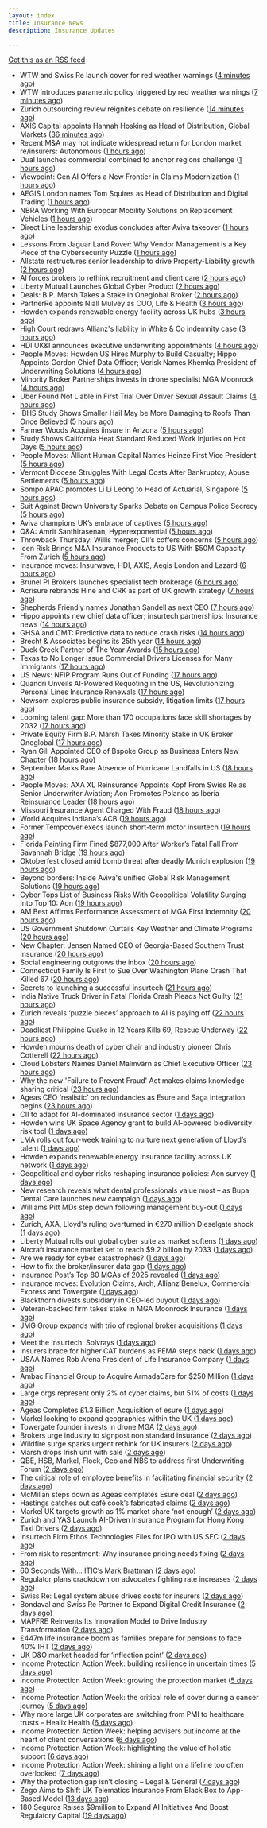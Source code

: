 ```yaml
---
layout: index
title: Insurance News
description: Insurance Updates

---
```


[Get this as an RSS feed](/insurance.rss)

<!-- news_marker starts -->
- WTW and Swiss Re launch cover for red weather warnings ([4 minutes ago](https://www.postonline.co.uk/commercial/7959161/wtw-and-swiss-re-launch-cover-for-red-weather-warnings))
- WTW introduces parametric policy triggered by red weather warnings ([7 minutes ago](https://www.reinsurancene.ws/wtw-introduces-parametric-policy-triggered-by-red-weather-warnings/))
- Zurich outsourcing review reignites debate on resilience ([14 minutes ago](https://www.insurancebusinessmag.com/uk/news/breaking-news/zurich-outsourcing-review-reignites-debate-on-resilience-551713.aspx))
- AXIS Capital appoints Hannah Hosking as Head of Distribution, Global Markets ([36 minutes ago](https://www.reinsurancene.ws/axis-capital-appoints-hannah-hosking-as-head-of-distribution-global-markets/))
- Recent M&A may not indicate widespread return for London market re/insurers: Autonomous ([1 hours ago](https://www.reinsurancene.ws/recent-ma-may-not-indicate-widespread-return-for-london-market-re-insurers-autonomous/))
- Dual launches commercial combined to anchor regions challenge ([1 hours ago](https://www.postonline.co.uk/commercial/7959111/dual-launches-commercial-combined-to-anchor-regions-challenge))
- Viewpoint: Gen AI Offers a New Frontier in Claims Modernization ([1 hours ago](https://www.insurancejournal.com/news/international/2025/10/02/842141.htm))
- AEGIS London names Tom Squires as Head of Distribution and Digital Trading ([1 hours ago](https://www.reinsurancene.ws/aegis-london-names-tom-squires-as-head-of-distribution-and-digital-trading/))
- NBRA Working With Europcar Mobility Solutions on Replacement Vehicles ([1 hours ago](https://insurance-edge.net/2025/10/02/nbra-working-with-europcar-mobility-solutions-on-replacement-vehicles/))
- Direct Line leadership exodus concludes after Aviva takeover ([1 hours ago](https://www.postonline.co.uk/news/7959157/direct-line-leadership-exodus-concludes-after-aviva-takeover))
- Lessons From Jaguar Land Rover: Why Vendor Management is a Key Piece of the Cybersecurity Puzzle ([1 hours ago](https://insurance-edge.net/2025/10/02/lessons-from-jaguar-land-rover-why-vendor-management-is-a-key-piece-of-the-cybersecurity-puzzle/))
- Allstate restructures senior leadership to drive Property-Liability growth ([2 hours ago](https://www.reinsurancene.ws/allstate-restructures-senior-leadership-to-drive-property-liability-growth/))
- AI forces brokers to rethink recruitment and client care ([2 hours ago](https://www.postonline.co.uk/broker/7959153/ai-forces-brokers-to-rethink-recruitment-and-client-care))
- Liberty Mutual Launches Global Cyber Product ([2 hours ago](https://insurance-edge.net/2025/10/02/liberty-mutual-launches-global-cyber-product/))
- Deals: B.P. Marsh Takes a Stake in Oneglobal Broker ([2 hours ago](https://insurance-edge.net/2025/10/02/deals-b-p-marsh-takes-a-stake-in-oneglobal-broker/))
- PartnerRe appoints Niall Mulvey as CUO, Life & Health ([3 hours ago](https://www.reinsurancene.ws/partnerre-appoints-niall-mulvey-as-cuo-life-health/))
- Howden expands renewable energy facility across UK hubs ([3 hours ago](https://www.reinsurancene.ws/howden-expands-renewable-energy-facility-across-uk-hubs/))
- High Court redraws Allianz's liability in White & Co indemnity case ([3 hours ago](https://www.insurancebusinessmag.com/uk/news/professional-liability/high-court-redraws-allianzs-liability-in-white-and-co-indemnity-case-551683.aspx))
- HDI UK&I announces executive underwriting appointments ([4 hours ago](https://www.reinsurancene.ws/hdi-uki-announces-executive-underwriting-appointments/))
- People Moves: Howden US Hires Murphy to Build Casualty; Hippo Appoints Gordon Chief Data Officer; Verisk Names Khemka President of Underwriting Solutions ([4 hours ago](https://www.insurancejournal.com/news/national/2025/10/02/841127.htm))
- Minority Broker Partnerships invests in drone specialist MGA Moonrock ([4 hours ago](https://www.reinsurancene.ws/minority-broker-partnerships-invests-in-drone-specialist-mga-moonrock/))
- Uber Found Not Liable in First Trial Over Driver Sexual Assault Claims ([4 hours ago](https://www.insurancejournal.com/news/national/2025/10/02/841329.htm))
- IBHS Study Shows Smaller Hail May be More Damaging to Roofs Than Once Believed ([5 hours ago](https://www.insurancejournal.com/news/southeast/2025/10/02/842108.htm))
- Farmer Woods Acquires iinsure in Arizona ([5 hours ago](https://www.insurancejournal.com/news/west/2025/10/02/841169.htm))
- Study Shows California Heat Standard Reduced Work Injuries on Hot Days ([5 hours ago](https://www.insurancejournal.com/news/west/2025/10/02/841143.htm))
- People Moves: Alliant Human Capital Names Heinze First Vice President ([5 hours ago](https://www.insurancejournal.com/news/west/2025/10/02/840601.htm))
- Vermont Diocese Struggles With Legal Costs After Bankruptcy, Abuse Settlements ([5 hours ago](https://www.insurancejournal.com/news/east/2025/10/02/842124.htm))
- Sompo APAC promotes Li Li Leong to Head of Actuarial, Singapore ([5 hours ago](https://www.reinsurancene.ws/sompo-apac-promotes-li-li-leong-to-head-of-actuarial-singapore/))
- Suit Against Brown University Sparks Debate on Campus Police Secrecy ([5 hours ago](https://www.insurancejournal.com/news/east/2025/10/02/842137.htm))
- Aviva champions UK’s embrace of captives ([5 hours ago](https://www.postonline.co.uk/commercial/7959147/aviva-champions-uk%E2%80%99s-embrace-of-captives))
- Q&A: Amrit Santhirasenan, Hyperexponential ([5 hours ago](https://www.postonline.co.uk/technology/7958143/qa-amrit-santhirasenan-hyperexponential))
- Throwback Thursday: Willis merger; CII’s coffers concerns ([5 hours ago](https://www.postonline.co.uk/people/7956770/throwback-thursday-willis-merger-cii%E2%80%99s-coffers-concerns))
- Icen Risk Brings M&A Insurance Products to US With $50M Capacity From Zurich ([5 hours ago](https://www.insurancejournal.com/news/national/2025/10/02/841258.htm))
- Insurance moves: Insurwave, HDI, AXIS, Aegis London and Lazard ([6 hours ago](https://www.insurancebusinessmag.com/uk/news/breaking-news/insurance-moves-insurwave-hdi-axis-aegis-london-and-lazard-551676.aspx))
- Brunel PI Brokers launches specialist tech brokerage ([6 hours ago](https://www.insurancebusinessmag.com/uk/news/technology/brunel-pi-brokers-launches-specialist-tech-brokerage-551673.aspx))
- Acrisure rebrands Hine and CRK as part of UK growth strategy ([7 hours ago](https://www.insurancebusinessmag.com/uk/news/breaking-news/acrisure-rebrands-hine-and-crk-as-part-of-uk-growth-strategy-551666.aspx))
- Shepherds Friendly names Jonathan Sandell as next CEO ([7 hours ago](https://www.insurancebusinessmag.com/uk/news/breaking-news/shepherds-friendly-names-jonathan-sandell-as-next-ceo-551665.aspx))
- Hippo appoints new chief data officer; insurtech partnerships: Insurance news ([14 hours ago](https://www.dig-in.com/news/hippo-appoints-new-chief-data-officer-insurance-news))
- GHSA and CMT: Predictive data to reduce crash risks ([14 hours ago](https://www.dig-in.com/news/ghsa-and-cmt-predictive-data-to-reduce-crash-risks))
- Brecht & Associates begins its 25th year ([14 hours ago](https://www.insurancejournal.com/services/newswire/2025/10/01/841021.htm))
- Duck Creek Partner of The Year Awards ([15 hours ago](https://insurance-edge.net/2025/10/01/duck-creek-partner-of-the-year-awards/))
- Texas to No Longer Issue Commercial Drivers Licenses for Many Immigrants ([17 hours ago](https://www.insurancejournal.com/news/southcentral/2025/10/01/841306.htm))
- US News: NFIP Program Runs Out of Funding ([17 hours ago](https://insurance-edge.net/2025/10/01/us-news-nfip-program-runs-out-of-funding/))
- Quandri Unveils AI-Powered Requoting in the US, Revolutionizing Personal Lines Insurance Renewals ([17 hours ago](https://www.insurtechinsights.com/quandri-unveils-ai-powered-requoting-in-the-us-revolutionizing-personal-lines-insurance-renewals/))
- Newsom explores public insurance subsidy, litigation limits ([17 hours ago](https://www.dig-in.com/news/newsom-explores-public-insurance-subsidy-litigation-limits))
- Looming talent gap: More than 170 occupations face skill shortages by 2032 ([17 hours ago](https://www.insurancebusinessmag.com/uk/business-strategy/looming-talent-gap-more-than-170-occupations-face-skill-shortages-by-2032-551635.aspx))
- Private Equity Firm B.P. Marsh Takes Minority Stake in UK Broker Oneglobal ([17 hours ago](https://www.insurancejournal.com/news/international/2025/10/01/841290.htm))
- Ryan Gill Appointed CEO of Bspoke Group as Business Enters New Chapter ([18 hours ago](https://www.insurtechinsights.com/ryan-gill-appointed-ceo-of-bspoke-group-as-business-enters-new-chapter/))
- September Marks Rare Absence of Hurricane Landfalls in US ([18 hours ago](https://www.insurancejournal.com/news/southcentral/2025/10/01/841280.htm))
- People Moves: AXA XL Reinsurance Appoints Kopf From Swiss Re as Senior Underwriter Aviation; Aon Promotes Polanco as Iberia Reinsurance Leader ([18 hours ago](https://www.insurancejournal.com/news/international/2025/10/01/841283.htm))
- Missouri Insurance Agent Charged With Fraud ([18 hours ago](https://www.insurancejournal.com/news/midwest/2025/10/01/841274.htm))
- World Acquires Indiana’s ACB ([19 hours ago](https://www.insurancejournal.com/blogs/cincinnati-insurance-company/2025/10/01/841271.htm))
- Former Tempcover execs launch short-term motor insurtech ([19 hours ago](https://www.postonline.co.uk/personal/7959152/former-tempcover-execs-launch-short-term-motor-insurtech))
- Florida Painting Firm Fined $877,000 After Worker’s Fatal Fall From Savannah Bridge ([19 hours ago](https://www.insurancejournal.com/news/southeast/2025/10/01/841254.htm))
- Oktoberfest closed amid bomb threat after deadly Munich explosion ([19 hours ago](https://www.insurancebusinessmag.com/uk/news/breaking-news/oktoberfest-closed-amid-bomb-threat-after-deadly-munich-explosion-551618.aspx))
- Beyond borders: Inside Aviva's unified Global Risk Management Solutions ([19 hours ago](https://www.insurancebusinessmag.com/uk/news/breaking-news/beyond-borders-inside-avivas-unified-global-risk-management-solutions-550526.aspx))
- Cyber Tops List of Business Risks With Geopolitical Volatility Surging Into Top 10: Aon ([19 hours ago](https://www.insurancejournal.com/news/international/2025/10/01/841218.htm))
- AM Best Affirms Performance Assessment of MGA First Indemnity ([20 hours ago](https://www.insurancejournal.com/news/east/2025/10/01/841234.htm))
- US Government Shutdown Curtails Key Weather and Climate Programs ([20 hours ago](https://www.insurancejournal.com/news/national/2025/10/01/841242.htm))
- New Chapter: Jensen Named CEO of Georgia-Based Southern Trust Insurance ([20 hours ago](https://www.insurancejournal.com/news/southeast/2025/10/01/841236.htm))
- Social engineering outgrows the inbox ([20 hours ago](https://www.insurancebusinessmag.com/uk/news/cyber/social-engineering-outgrows-the-inbox-551287.aspx))
- Connecticut Family Is First to Sue Over Washington Plane Crash That Killed 67 ([20 hours ago](https://www.insurancejournal.com/news/east/2025/10/01/841227.htm))
- Secrets to launching a successful insurtech ([21 hours ago](https://www.dig-in.com/podcast/secrets-to-launching-a-successful-insurtech))
- India Native Truck Driver in Fatal Florida Crash Pleads Not Guilty ([21 hours ago](https://www.insurancejournal.com/news/southeast/2025/10/01/841220.htm))
- Zurich reveals ‘puzzle pieces’ approach to AI is paying off ([22 hours ago](https://www.postonline.co.uk/technology/7959150/zurich-reveals-%E2%80%98puzzle-pieces%E2%80%99-approach-to-ai-is-paying-off))
- Deadliest Philippine Quake in 12 Years Kills 69, Rescue Underway ([22 hours ago](https://www.insurancejournal.com/news/international/2025/10/01/841214.htm))
- Howden mourns death of cyber chair and industry pioneer Chris Cotterell ([22 hours ago](https://www.insurancebusinessmag.com/uk/news/breaking-news/howden-mourns-death-of-cyber-chair-and-industry-pioneer-chris-cotterell-551584.aspx))
- Cloud Lobsters Names Daniel Malmvärn as Chief Executive Officer ([23 hours ago](https://www.insurtechinsights.com/cloud-lobsters-names-daniel-malmvarn-as-chief-executive-officer/))
- Why the new 'Failure to Prevent Fraud' Act makes claims knowledge-sharing critical ([23 hours ago](https://www.insurancebusinessmag.com/uk/news/columns/why-the-new-failure-to-prevent-fraud-act-makes-claims-knowledgesharing-critical-551576.aspx))
- Ageas CEO ‘realistic’ on redundancies as Esure and Saga integration begins ([23 hours ago](https://www.postonline.co.uk/personal/7959149/ageas-ceo-%E2%80%98realistic%E2%80%99-on-redundancies-as-esure-and-saga-integration-begins))
- CII to adapt for AI-dominated insurance sector ([1 days ago](https://www.postonline.co.uk/news/7959148/cii-to-adapt-for-ai-dominated-insurance-sector))
- Howden wins UK Space Agency grant to build AI-powered biodiversity risk tool ([1 days ago](https://www.insurancebusinessmag.com/uk/news/technology/howden-wins-uk-space-agency-grant-to-build-aipowered-biodiversity-risk-tool-551566.aspx))
- LMA rolls out four-week training to nurture next generation of Lloyd’s talent ([1 days ago](https://www.insurancebusinessmag.com/uk/news/breaking-news/lma-rolls-out-fourweek-training-to-nurture-next-generation-of-lloyds-talent-551565.aspx))
- Howden expands renewable energy insurance facility across UK network ([1 days ago](https://www.insurancebusinessmag.com/uk/news/breaking-news/howden-expands-renewable-energy-insurance-facility-across-uk-network-551555.aspx))
- Geopolitical and cyber risks reshaping insurance policies: Aon survey ([1 days ago](https://www.insurancebusinessmag.com/uk/news/breaking-news/geopolitical-and-cyber-risks-reshaping-insurance-policies-aon-survey-551545.aspx))
- New research reveals what dental professionals value most – as Bupa Dental Care launches new campaign ([1 days ago](https://ifamagazine.com/new-research-reveals-what-dental-professionals-value-most-as-bupa-dental-care-launches-new-campaign/))
- Williams Pitt MDs step down following management buy-out ([1 days ago](https://www.postonline.co.uk/people/7959125/williams-pitt-mds-step-down-following-management-buy-out))
- Zurich, AXA, Lloyd's ruling overturned in €270 million Dieselgate shock ([1 days ago](https://www.insurancebusinessmag.com/uk/news/auto-motor/zurich-axa-lloyds-ruling-overturned-in-270-million-dieselgate-shock-551525.aspx))
- Liberty Mutual rolls out global cyber suite as market softens ([1 days ago](https://www.insurancebusinessmag.com/uk/news/cyber/liberty-mutual-rolls-out-global-cyber-suite-as-market-softens-551514.aspx))
- Aircraft insurance market set to reach $9.2 billion by 2033 ([1 days ago](https://www.insurancebusinessmag.com/uk/news/breaking-news/aircraft-insurance-market-set-to-reach-9-2-billion-by-2033-551506.aspx))
- Are we ready for cyber catastrophes? ([1 days ago](https://www.postonline.co.uk/commercial/7959014/are-we-ready-for-cyber-catastrophes))
- How to fix the broker/insurer data gap ([1 days ago](https://www.postonline.co.uk/technology/7958263/how-to-fix-the-brokerinsurer-data-gap))
- Insurance Post’s Top 80 MGAs of 2025 revealed ([1 days ago](https://www.postonline.co.uk/news/7958877/insurance-post%E2%80%99s-top-80-mgas-of-2025-revealed))
- Insurance moves: Evolution Claims, Arch, Allianz Benelux, Commercial Express and Towergate ([1 days ago](https://www.insurancebusinessmag.com/uk/news/breaking-news/insurance-moves-evolution-claims-arch-allianz-benelux-commercial-express-and-towergate-551499.aspx))
- Blackthorn divests subsidiary in CEO-led buyout ([1 days ago](https://www.insurancebusinessmag.com/uk/news/mergers-acquisitions/blackthorn-divests-subsidiary-in-ceoled-buyout-551497.aspx))
- Veteran-backed firm takes stake in MGA Moonrock Insurance ([1 days ago](https://www.insurancebusinessmag.com/uk/news/breaking-news/veteranbacked-firm-takes-stake-in-mga-moonrock-insurance-551496.aspx))
- JMG Group expands with trio of regional broker acquisitions ([1 days ago](https://www.insurancebusinessmag.com/uk/news/mergers-acquisitions/jmg-group-expands-with-trio-of-regional-broker-acquisitions-551495.aspx))
- Meet the Insurtech: Solvrays ([1 days ago](https://www.dig-in.com/news/meet-the-insurtech-solvrays))
- Insurers brace for higher CAT burdens as FEMA steps back ([1 days ago](https://www.dig-in.com/opinion/insurers-brace-for-higher-cat-burdens-as-fema-steps-back))
- USAA Names Rob Arena President of Life Insurance Company ([1 days ago](https://www.insurtechinsights.com/usaa-names-rob-arena-president-of-life-insurance-company/))
- Ambac Financial Group to Acquire ArmadaCare for $250 Million ([1 days ago](https://www.insurtechinsights.com/ambac-financial-group-to-acquire-armadacare-for-250-million/))
- Large orgs represent only 2% of cyber claims, but 51% of costs ([1 days ago](https://www.dig-in.com/news/large-orgs-are-only-2-of-cyber-claims-but-51-of-costs))
- Ageas Completes £1.3 Billion Acquisition of esure ([1 days ago](https://www.insurtechinsights.com/ageas-completes-1-3-billion-acquisition-of-esure/))
- Markel looking to expand geographies within the UK ([1 days ago](https://www.postonline.co.uk/commercial/7959096/markel-looking-to-expand-geographies-within-the-uk))
- Towergate founder invests in drone MGA ([2 days ago](https://www.postonline.co.uk/commercial/7959135/towergate-founder-invests-in-drone-mga))
- Brokers urge industry to signpost non standard insurance ([2 days ago](https://www.postonline.co.uk/broker/7959133/brokers-urge-industry-to-signpost-non-standard-insurance))
- Wildfire surge sparks urgent rethink for UK insurers ([2 days ago](https://www.insurancebusinessmag.com/uk/news/catastrophe/wildfire-surge-sparks-urgent-rethink-for-uk-insurers-551412.aspx))
- Marsh drops Irish unit with sale ([2 days ago](https://www.insurancebusinessmag.com/uk/news/breaking-news/marsh-drops-irish-unit-with-sale-551411.aspx))
- QBE, HSB, Markel, Flock, Geo and NBS to address first Underwriting Forum ([2 days ago](https://www.postonline.co.uk/commercial/7959128/qbe-hsb-markel-flock-geo-and-nbs-to-address-first-underwriting-forum))
- The critical role of employee benefits in facilitating financial security ([2 days ago](https://www.dig-in.com/opinion/the-critical-role-of-employee-benefits-in-facilitating-financial-security))
- McMillan steps down as Ageas completes Esure deal ([2 days ago](https://www.postonline.co.uk/news/7959131/mcmillan-steps-down-as-ageas-completes-esure-deal))
- Hastings catches out café cook’s fabricated claims ([2 days ago](https://www.postonline.co.uk/news/7959130/hastings-catches-out-caf%C3%A9-cook%E2%80%99s-fabricated-claims))
- Markel UK targets growth as 1% market share ‘not enough’ ([2 days ago](https://www.postonline.co.uk/news/7959094/markel-uk-targets-growth-as-1-market-share-%E2%80%98not-enough%E2%80%99))
- Zurich and YAS Launch AI-Driven Insurance Program for Hong Kong Taxi Drivers ([2 days ago](https://www.insurtechinsights.com/zurich-and-yas-launch-ai-driven-insurance-program-for-hong-kong-taxi-drivers/))
- Insurtech Firm Ethos Technologies Files for IPO with US SEC ([2 days ago](https://www.insurtechinsights.com/insurtech-firm-ethos-technologies-files-for-ipo-with-us-sec/))
- From risk to resentment: Why insurance pricing needs fixing ([2 days ago](https://www.postonline.co.uk/personal/7958970/from-risk-to-resentment-why-insurance-pricing-needs-fixing))
- 60 Seconds With... ITIC’s Mark Brattman ([2 days ago](https://www.postonline.co.uk/claims/7958130/60-seconds-with-itic%E2%80%99s-mark-brattman))
- Regulator plans crackdown on advocates fighting rate increases ([2 days ago](https://www.dig-in.com/news/regulator-plans-crackdown-on-advocates-fighting-rate-increases))
- Swiss Re: Legal system abuse drives costs for insurers ([2 days ago](https://www.dig-in.com/news/swiss-re-legal-system-abuse-drives-costs-for-insurers))
- Bondaval and Swiss Re Partner to Expand Digital Credit Insurance ([2 days ago](https://www.insurtechinsights.com/bondaval-and-swiss-re-partner-to-expand-digital-credit-insurance/))
- MAPFRE Reinvents Its Innovation Model to Drive Industry Transformation ([2 days ago](https://www.insurtechinsights.com/mapfre-reinvents-its-innovation-model-to-drive-industry-transformation/))
- £447m life insurance boom as families prepare for pensions to face 40% IHT ([2 days ago](https://ifamagazine.com/447m-life-insurance-boom-as-families-prepare-for-pensions-to-face-40-iht/))
- UK D&O market headed for ‘inflection point’ ([2 days ago](https://www.postonline.co.uk/commercial/7959121/uk-do-market-headed-for-%E2%80%98inflection-point%E2%80%99))
- Income Protection Action Week: building resilience in uncertain times ([5 days ago](https://ifamagazine.com/income-protection-action-week-building-resilience-in-uncertain-times/))
- Income Protection Action Week: growing the protection market ([5 days ago](https://ifamagazine.com/income-protection-action-week-growing-the-protection-market/))
- Income Protection Action Week: the critical role of cover during a cancer journey ([5 days ago](https://ifamagazine.com/income-protection-action-week-the-critical-role-of-cover-during-a-cancer-journey/))
- Why more large UK corporates are switching from PMI to healthcare trusts – Healix Health ([6 days ago](https://ifamagazine.com/why-more-large-uk-corporates-are-switching-from-pmi-to-healthcare-trusts-healix-health/))
- Income Protection Action Week: helping advisers put income at the heart of client conversations ([6 days ago](https://ifamagazine.com/income-protection-action-week-helping-advisers-put-income-at-the-heart-of-client-conversations/))
- Income Protection Action Week: highlighting the value of holistic support ([6 days ago](https://ifamagazine.com/income-protection-action-week-highlighting-the-value-of-holistic-support-as-day-four-draws-to-a-close/))
- Income Protection Action Week: shining a light on a lifeline too often overlooked ([7 days ago](https://ifamagazine.com/income-protection-action-week-shining-a-light-on-a-lifeline-too-often-overlooked/))
- Why the protection gap isn’t closing – Legal & General ([7 days ago](https://ifamagazine.com/why-the-protection-gap-isnt-closing-legal-general/))
- Zego Aims to Shift UK Telematics Insurance From Black Box to App-Based Model ([13 days ago](https://thefintechtimes.com/zego-aims-to-shift-uk-telematics-insurance-from-black-box-to-app-based-model/))
- 180 Seguros Raises $9million to Expand AI Initiatives And Boost Regulatory Capital ([19 days ago](https://thefintechtimes.com/180-seguros-raises-9m-to-expand-ai-initiatives-and-boost-regulatory-capital/))

<!-- news_marker ends -->